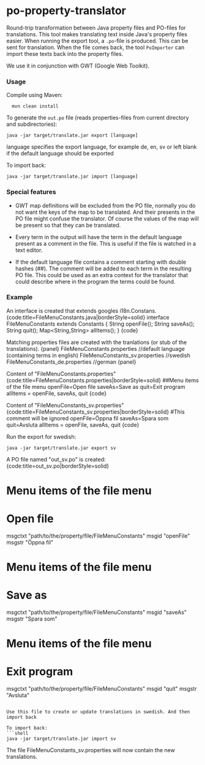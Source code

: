 po-property-translator
======================

Round-trip transformation between Java property files and PO-files for translations. 
This tool makes translating text inside Java's property files easier.
When running the export tool, a `.po`-file is produced. This can be sent for translation.
When the file comes back, the tool `PoImporter` can import these texts back into the property files.

We use it in conjunction with GWT (Google Web Toolkit).

### Usage

Compile using Maven:
```shell
  mvn clean install
```

To generate the `out.po` file (reads properties-files from current directory and subdirectories):
```shell
java -jar target/translate.jar export [language]
```
language specifies the export language, for example de, en, sv or left blank if the default language should be exported

To import back:
```shell
java -jar target/translate.jar import [language]
```

### Special features
* GWT map definitions will be excluded from the PO file, normally you do not want the keys of the map to be translated.
And their presents in the PO file might confuse the translator. Of course the values of the map will be present so that
they can be translated.

* Every term in the output will have the term in the default language present as a comment in the file. This is useful
if the file is watched in a text editor.

* If the default language file contains a comment starting with double hashes (\#\#). The comment will be added to
each term in the resulting PO file. This could be used as an extra context for the translator that could describe where
in the program the terms could be found.

### Example

An interface is created that extends googles i18n.Constans.
{code:title=FileMenuConstants.java|borderStyle=solid}
interface FileMenuConstants extends Constants {
    String openFile();
    String saveAs();
    String quit();
    Map<String,String> allItems();
}
{code}

Matching properties files are created with the tranlations (or stub of the translations).
{panel}
FileMenuConstants.properties          //default language (containing terms in english)
FileMenuConstants_sv.properties       //swedish
FileMenuConstants_de.properties       //german
{panel}

Content of "FileMenuConstants.properties"
{code:title=FileMenuConstants.properties|borderStyle=solid}
##Menu items of the file menu
openFile=Open file
saveAs=Save as
quit=Exit program
allItems = openFile, saveAs, quit
{code}

Content of "FileMenuConstants_sv.properties"
{code:title=FileMenuConstants_sv.properties|borderStyle=solid}
#This comment will be ignored
openFile=Öppna fil
saveAs=Spara som
quit=Avsluta
allItems = openFile, saveAs, quit
{code}

Run the export for swedish:
```shell
java -jar target/translate.jar export sv
```

A PO file named "out_sv.po" is created:
{code:title=out_sv.po|borderStyle=solid}
# Menu items of the file menu
# Open file
msgctxt "path/to/the/property/file/FileMenuConstants"
msgid "openFile"
msgstr "Öppna fil"

# Menu items of the file menu
# Save as
msgctxt "path/to/the/property/file/FileMenuConstants"
msgid "saveAs"
msgstr "Spara som"

# Menu items of the file menu
# Exit program
msgctxt "path/to/the/property/file/FileMenuConstants"
msgid "quit"
msgstr "Avsluta"

```

Use this file to create or update translations in swedish. And then import back

To import back:
```shell
java -jar target/translate.jar import sv
```

The file FileMenuConstants_sv.properties will now contain the new translations.



